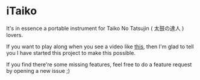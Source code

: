iTaiko
======

It's in essence a portable instrument for Taiko No Tatsujin ( 太鼓の達人 ) lovers.

If you want to play along when you see a video like [this][cool_vid], then I'm glad 
to tell you I have started this project to make this possible.

If you find there're some missing features, feel free to do a feature request by opening a new issue ;)

[cool_vid]: https://www.youtube.com/watch?v=9-HPctwq0Aw "【太鼓の達人13】 蛻変 ～transformation～(裏譜面)"
